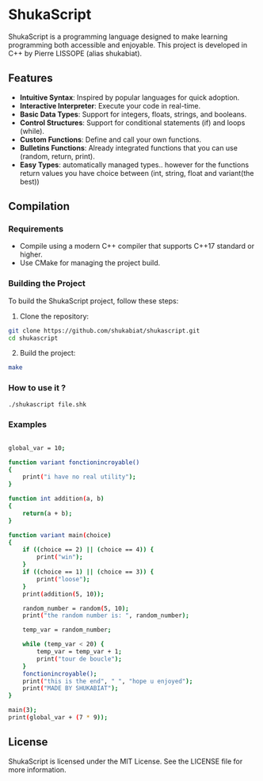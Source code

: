 # ShukaScript

ShukaScript is a programming language designed to make learning programming both accessible and enjoyable. This project is developed in C++ by Pierre LISSOPE (alias shukabiat).

## Features

- **Intuitive Syntax**: Inspired by popular languages for quick adoption.
- **Interactive Interpreter**: Execute your code in real-time.
- **Basic Data Types**: Support for integers, floats, strings, and booleans.
- **Control Structures**: Support for conditional statements (if) and loops (while).
- **Custom Functions**: Define and call your own functions.
- **Bulletins Functions**: Already integrated functions that you can use (random, return, print).
- **Easy Types**: automatically managed types.. however for the functions return values you have choice between (int, string, float and variant(the best))

## Compilation

### Requirements

- Compile using a modern C++ compiler that supports C++17 standard or higher.
- Use CMake for managing the project build.

### Building the Project

To build the ShukaScript project, follow these steps:

1. Clone the repository:
```bash
git clone https://github.com/shukabiat/shukascript.git
cd shukascript
```
2. Build the project:
```bash
make
```

### How to use it ?

```bash
./shukascript file.shk
```

### Examples

```bash

global_var = 10;

function variant fonctionincroyable()
{
    print("i have no real utility");
}

function int addition(a, b)
{
    return(a + b);
}

function variant main(choice)
{
    if ((choice == 2) || (choice == 4)) {
        print("win");
    }
    if ((choice == 1) || (choice == 3)) {
        print("loose");
    }
    print(addition(5, 10));

    random_number = random(5, 10);
    print("the random number is: ", random_number);

    temp_var = random_number;

    while (temp_var < 20) {
        temp_var = temp_var + 1;
        print("tour de boucle");
    }
    fonctionincroyable();
    print("this is the end", " ", "hope u enjoyed");
    print("MADE BY SHUKABIAT");
}

main(3);
print(global_var + (7 * 9));
```

## License
ShukaScript is licensed under the MIT License. See the LICENSE file for more information.
